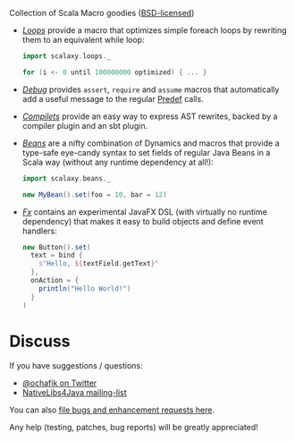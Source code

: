 Collection of Scala Macro goodies ([BSD-licensed](https://github.com/ochafik/Scalaxy/blob/master/LICENSE))
- *[Loops](https://github.com/ochafik/Scalaxy/tree/master/Loops)* provide a macro that optimizes simple foreach loops by rewriting them to an equivalent while loop:

    ```scala
    import scalaxy.loops._
    
    for (i <- 0 until 100000000 optimized) { ... }
    ```
- *[Debug](https://github.com/ochafik/Scalaxy/tree/master/Debug)* provides `assert`, `require` and `assume` macros that automatically add a useful message to the regular [Predef](http://www.scala-lang.org/api/current/index.html#scala.Predef$) calls.
- *[Compilets](https://github.com/ochafik/Scalaxy/tree/master/Compilets)* provide an easy way to express AST rewrites, backed by a compiler plugin and an sbt plugin.
- *[Beans](https://github.com/ochafik/Scalaxy/tree/master/Beans)* are a nifty combination of Dynamics and macros that provide a type-safe eye-candy syntax to set fields of regular Java Beans in a Scala way (without any runtime dependency at all!):

    ```scala
    import scalaxy.beans._
    
    new MyBean().set(foo = 10, bar = 12)
    ```

- *[Fx](https://github.com/ochafik/Scalaxy/tree/master/Fx)* contains an experimental JavaFX DSL (with virtually no runtime dependency) that makes it easy to build objects and define event handlers:

    ```scala
    new Button().set(
      text = bind {
        s"Hello, ${textField.getText}"
      },
      onAction = {
        println("Hello World!")
      }
    )
    ```

# Discuss

If you have suggestions / questions:
- [@ochafik on Twitter](http://twitter.com/ochafik)
- [NativeLibs4Java mailing-list](groups.google.com/group/nativelibs4java)

You can also [file bugs and enhancement requests here](https://github.com/ochafik/Scalaxy/issues/new).

Any help (testing, patches, bug reports) will be greatly appreciated!
